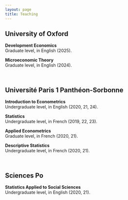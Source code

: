 ```yaml
---
layout: page
title: Teaching
---
```


## University of Oxford

**Development Economics** <br> 
Graduate level, in English (2025).

**Microeconomic Theory** <br> 
Graduate level, in English (2024).

<br>

## Université Paris 1 Panthéon-Sorbonne

**Introduction to Econometrics** <br> 
Undergraduate level, in English (2020, 21, 24).

**Statistics** <br> 
Undergraduate level, in French (2019, 22, 23).

**Applied Econometrics** <br> 
Graduate level, in French (2020, 21).

**Descriptive Statistics** <br> 
Undergraduate level, in French (2020, 21).

<br>

## Sciences Po

**Statistics Applied to Social Sciences** <br> 
Undergraduate level, in English (2020, 21).

